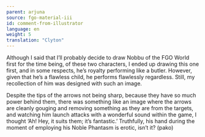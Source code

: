 ```yaml
---
parent: arjuna
source: fgo-material-iii
id: comment-from-illustrator
language: en
weight: 5
translation: "Clyton"
---
```


Although I said that I’ll probably decide to draw Nobbu of the FGO World first for the time being, of these two characters, I ended up drawing this one first, and in some respects, he’s royalty performing like a butler. However, given that he’s a flawless child, he performs flawlessly regardless. Still, my recollection of him was designed with such an image.

Despite the tips of the arrows not being sharp, because they have so much power behind them, there was something like an image where the arrows are cleanly gouging and removing something as they are from the targets, and watching him launch attacks with a wonderful sound within the game, I thought ‘Ah! Hey, it suits them; it’s fantastic.’ Truthfully, his hand during the moment of employing his Noble Phantasm is erotic, isn’t it? (pako)
